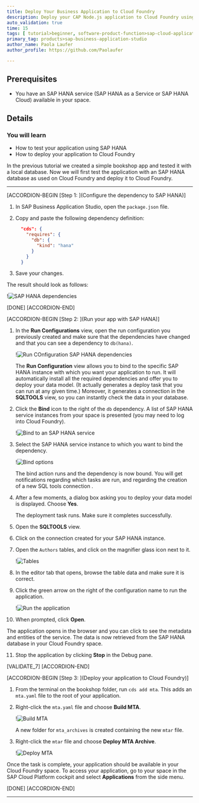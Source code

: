 ```yaml
---
title: Deploy Your Business Application to Cloud Foundry
description: Deploy your CAP Node.js application to Cloud Foundry using SAP Business Application Studio.
auto_validation: true
time: 15
tags: [ tutorial>beginner, software-product-function>sap-cloud-application-programming-model]
primary_tag: products>sap-business-application-studio
author_name: Paola Laufer
author_profile: https://github.com/Paolaufer

---
```


## Prerequisites
 - You have an SAP HANA service (SAP HANA as a Service or SAP HANA Cloud) available in your space.


## Details
### You will learn
  - How to test your application using SAP HANA
  - How to deploy your application to Cloud Foundry

  In the previous tutorial we created a simple bookshop app and tested it with a local database.  Now we will first test the application with an SAP HANA database as used on Cloud Foundry and deploy it to Cloud Foundry.


---

[ACCORDION-BEGIN [Step 1: ](Configure the dependency to SAP HANA)]

1. In SAP Business Application Studio, open the `package.json` file.

2. Copy and paste the following dependency definition:

    ```JSON
      "cds": {
        "requires": {
          "db": {
            "kind": "hana"
          }
        }
      }

    ```

3. Save your changes.

The result should look as follows:

!![SAP HANA dependencies](test-hana.png)


[DONE]
[ACCORDION-END]

[ACCORDION-BEGIN [Step 2: ](Run your app with SAP HANA)]


1. In the **Run Configurations** view, open the run configuration you previously created and make sure that the dependencies have changed and that you can see a dependency to `db(hana)`.

    !![Run COnfiguration SAP HANA dependencies](db-dependency.png)

    The **Run Configuration** view allows you to bind to the specific SAP HANA instance with which you want your application to run. It will automatically install all the required dependencies and offer you to deploy your data model.  (It actually generates a deploy task that you can run at any given time.) Moreover, it generates a connection in the **SQLTOOLS** view, so you can instantly check the data in your database.

2. Click the **Bind** icon to the right of the `db` dependency. A list of SAP HANA service instances from your space is presented (you may need to log into Cloud Foundry).

    !![Bind to an SAP HANA service](bind-icon.png)

3.	Select the SAP HANA service instance to which you want to bind the dependency.

    !![Bind options](bind-db2.png)

      The bind action runs and the dependency is now bound. You will get notifications regarding which tasks are run, and regarding the creation of a new SQL tools connection .

4.	After a few moments, a dialog box asking you to deploy your data model is displayed. Choose **Yes**.  

    The deployment task runs. Make sure it completes successfully.

5.	Open the **SQLTOOLS** view.

6.	Click on the connection created for your SAP HANA instance.

7.	Open the `Authors` tables, and click on the magnifier glass icon next to it.

    !![Tables](authors-tables.png)

8. In the editor tab that opens, browse the table data and make sure it is correct.

9. Click the green arrow on the right of the configuration name to run the application.

    !![Run the application](run-config.png)

10. When prompted, click **Open**.

The application opens in the browser and you can click to see the metadata and entities of the service. The data is now retrieved from the SAP HANA database in your Cloud Foundry space.

11. Stop the application by clicking **Stop** in the Debug pane.


[VALIDATE_7]
[ACCORDION-END]

[ACCORDION-BEGIN [Step 3: ](Deploy your application to Cloud Foundry)]

1.	From the terminal on the bookshop folder, run `cds add mta`.
This adds an `mta.yaml` file to the root of your application.

2.	Right-click the `mta.yaml` file and choose **Build MTA**.

    !![Build MTA](build-mta.png)

      A new folder for `mta_archives` is created containing the new `mtar` file.

3. Right-click the `mtar` file and choose **Deploy MTA Archive**.

    !![Deploy MTA](deploy-mta.png)

Once the task is complete, your application should be available in your Cloud Foundry space.
To access your application, go to your space in the SAP Cloud Platform cockpit and select **Applications** from the side menu.

[DONE]
[ACCORDION-END]




---
